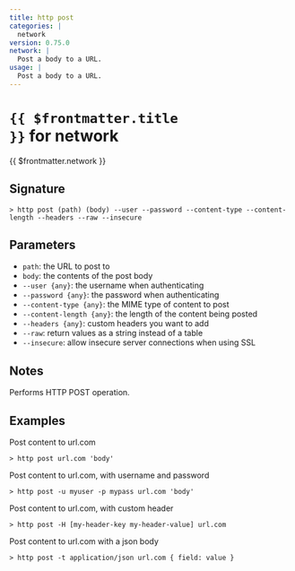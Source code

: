 ```yaml
---
title: http post
categories: |
  network
version: 0.75.0
network: |
  Post a body to a URL.
usage: |
  Post a body to a URL.
---
```


# <code>{{ $frontmatter.title }}</code> for network

<div class='command-title'>{{ $frontmatter.network }}</div>

## Signature

```> http post (path) (body) --user --password --content-type --content-length --headers --raw --insecure```

## Parameters

 -  `path`: the URL to post to
 -  `body`: the contents of the post body
 -  `--user {any}`: the username when authenticating
 -  `--password {any}`: the password when authenticating
 -  `--content-type {any}`: the MIME type of content to post
 -  `--content-length {any}`: the length of the content being posted
 -  `--headers {any}`: custom headers you want to add
 -  `--raw`: return values as a string instead of a table
 -  `--insecure`: allow insecure server connections when using SSL

## Notes
Performs HTTP POST operation.
## Examples

Post content to url.com
```shell
> http post url.com 'body'
```

Post content to url.com, with username and password
```shell
> http post -u myuser -p mypass url.com 'body'
```

Post content to url.com, with custom header
```shell
> http post -H [my-header-key my-header-value] url.com
```

Post content to url.com with a json body
```shell
> http post -t application/json url.com { field: value }
```
